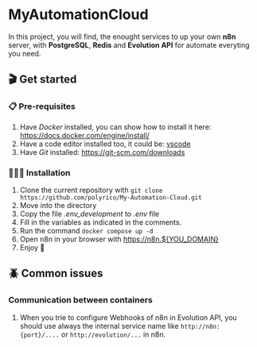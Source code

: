 # MyAutomationCloud
In this project, you will find, the enought services to up your own **n8n** server, with **PostgreSQL**, **Redis** and **Evolution API** for automate everyting you need.

## 🎬 Get started
### 📋 Pre-requisites
1. Have *Docker* installed, you can show how to install it here: https://docs.docker.com/engine/install/
2. Have a code editor installed too, it could be: [vscode](https://code.visualstudio.com/download)
3. Have *Git* installed: https://git-scm.com/downloads
### 🏃🏽‍➡️ Installation
1. Clone the current repository with ```git clone https://github.com/polyrico/My-Automation-Cloud.git```
2. Move into the directory
3. Copy the file *.env_development* to *.env* file
4. Fill in the variables as indicated in the comments.
5. Run the command ```docker compose up -d```
6. Open n8n in your browser with [https://n8n.${YOU_DOMAIN}](https://n8n.example.local)
7. Enjoy 🥳

## 🪲 Common issues
### Communication between containers
1. When you trie to configure Webhooks of n8n in Evolution API, you should use always the internal service name like `http://n8n:{port}/....` or `http://evolution/...` in n8n.
